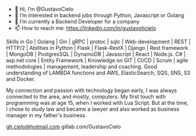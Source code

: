 - 👋 Hi, I’m @GustavoCielo
- 👀 I’m interested in backend jobs through Python, Javascript or Golang
- 🌱 I’m currently a Backend Developer for a company
- 📫 How to reach me: https://linkedin.com/in/gustavohcielo

Skills in Go | Golang | Gin | gRPC | protoc | sqlc | Web-development | REST | HTTP/2 | 
Abilities in Python | Flask | Flask-RestX | Django | Rest framework | MongoDB | PostgresSQL | DynamoDB |
Javascript | React | Node.js.
C# | asp.net core | Entity Framework | 
Knowledge on GIT | CI/CD | Scrum | agile methodologies | management, leadership and coaching.
Good understanding of LAMBDA functions and AWS, ElasticSearch, SQS, SNS, S3 and Docker.

My connection and passion with technology began early, I was always connected to the area, and mostly, computers.
My first touch with programming was at age 15, when I worked with Lua Script. 
But at the time, I chose to study law and became a lawyer and also worked as business manager in my father's business.

gh.cielo@hotmail.com
gitlab.com/GustavoCielo
